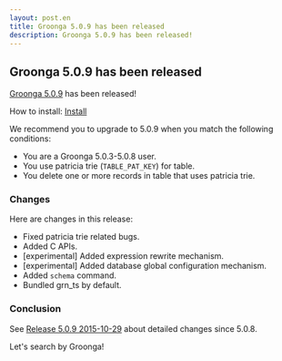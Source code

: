 ```yaml
---
layout: post.en
title: Groonga 5.0.9 has been released
description: Groonga 5.0.9 has been released!
---
```


## Groonga 5.0.9 has been released

[Groonga 5.0.9](/docs/news.html#release-5-0-9) has been released!

How to install: [Install](/docs/install.html)

We recommend you to upgrade to 5.0.9 when you match the following conditions:

  * You are a Groonga 5.0.3-5.0.8 user.
  * You use patricia trie (`TABLE_PAT_KEY`) for table.
  * You delete one or more records in table that uses patricia trie.

### Changes

Here are changes in this release:

  * Fixed patricia trie related bugs.
  * Added C APIs.
  * [experimental] Added expression rewrite mechanism.
  * [experimental] Added database global configuration mechanism.
  * Added `schema` command.
  * Bundled grn\_ts by default.

### Conclusion

See [Release 5.0.9 2015-10-29](/docs/news.html#release-5-0-9) about detailed changes since 5.0.8.

Let's search by Groonga!
